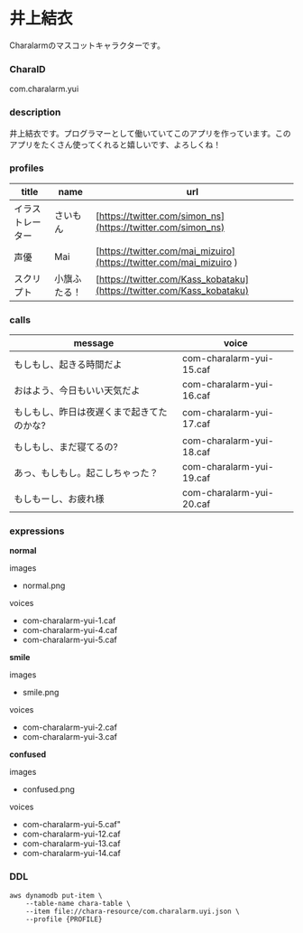 # 井上結衣

Charalarmのマスコットキャラクターです。

### CharaID

com.charalarm.yui

### description

井上結衣です。プログラマーとして働いていてこのアプリを作っています。このアプリをたくさん使ってくれると嬉しいです、よろしくね！

### profiles

| title    | name   | url                                                                    |
|----------|--------|------------------------------------------------------------------------|
| イラストレーター | さいもん   | [https://twitter.com/simon_ns](https://twitter.com/simon_ns)           |
| 声優       | Mai    | [https://twitter.com/mai_mizuiro](https://twitter.com/mai_mizuiro )    |
| スクリプト    | 小旗ふたる！ | [https://twitter.com/Kass_kobataku](https://twitter.com/Kass_kobataku) |

### calls

| message               | voice                    |
|-----------------------|--------------------------|
| もしもし、起きる時間だよ          | com-charalarm-yui-15.caf |
| おはよう、今日もいい天気だよ        | com-charalarm-yui-16.caf |
| もしもし、昨日は夜遅くまで起きてたのかな? | com-charalarm-yui-17.caf |
| もしもし、まだ寝てるの?          | com-charalarm-yui-18.caf |
| あっ、もしもし。起こしちゃった？      | com-charalarm-yui-19.caf |
| もしもーし、お疲れ様            | com-charalarm-yui-20.caf |

### expressions

**normal**

images

- normal.png

voices

- com-charalarm-yui-1.caf
- com-charalarm-yui-4.caf
- com-charalarm-yui-5.caf

**smile**

images

- smile.png

voices

- com-charalarm-yui-2.caf
- com-charalarm-yui-3.caf

**confused**

images

- confused.png

voices

- com-charalarm-yui-5.caf"
- com-charalarm-yui-12.caf
- com-charalarm-yui-13.caf
- com-charalarm-yui-14.caf

### DDL

```
aws dynamodb put-item \
    --table-name chara-table \
    --item file://chara-resource/com.charalarm.uyi.json \
    --profile {PROFILE}
```